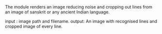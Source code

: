 The module renders an image reducing noise and cropping out lines from an image of sanskrit or any ancient Indian language.

input : image path and filename.
output: An image with recognised lines and cropped image of every line.
